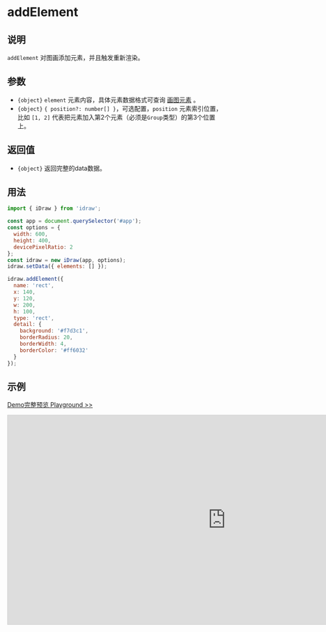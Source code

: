 # addElement

## 说明

`addElement` 对图画添加元素，并且触发重新渲染。

## 参数

- `{object}` `element` 元素内容，具体元素数据格式可查询 [画图元素](./../element/info.md) 。
- `{object}` `{ position?: number[] }`，可选配置，`position` 元素索引位置，比如 `[1, 2]` 代表把元素加入第2个元素（必须是`Group`类型）的第3个位置上。

## 返回值

- `{object}` 返回完整的data数据。

## 用法

```js
import { iDraw } from 'idraw';

const app = document.querySelector('#app');
const options = {
  width: 600,
  height: 400,
  devicePixelRatio: 2
};
const idraw = new iDraw(app, options);
idraw.setData({ elements: [] });

idraw.addElement({
  name: 'rect',
  x: 140,
  y: 120,
  w: 200,
  h: 100,
  type: 'rect',
  detail: {
    background: '#f7d3c1',
    borderRadius: 20,
    borderWidth: 4,
    borderColor: '#ff6032'
  }
});
```

## 示例

[Demo完整预览 Playground >>](https://idraw.js.org/playground/?demo=api-addElement)

<iframe class="idraw-playground-preview" 
  src="https://idraw.js.org/playground/?demo=api-addElement&header=false&sider=false&default-editor-split=50" 
  width="1000" height="480" frameborder="no" border="0"
  style="border: 1px solid #cecece; margin: 0px auto;"
></iframe>
